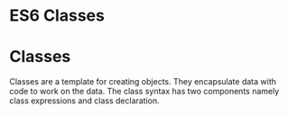 # ES6 Classes

# Classes

Classes are a template for creating objects. They encapsulate data with code to work on the data. The class syntax has two components namely class expressions and class declaration. 
